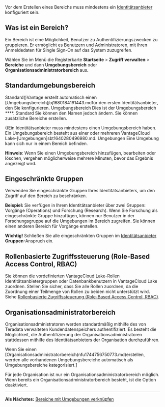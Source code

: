 Vor dem Erstellen eines Bereichs muss mindestens ein [Identitätsanbieter](whf1680184025148.md) konfiguriert sein.

## Was ist ein Bereich?


Ein Bereich ist eine Möglichkeit, Benutzer zu Authentifizierungszwecken zu gruppieren. Er ermöglicht es Benutzern und Administratoren, mit ihren Anmeldedaten für Single Sign-On auf das System zuzugreifen.

Wählen Sie im Menü die Registerkarte **Startseite** > **Zugriff verwalten** > **Bereiche** und dann **Umgebungsbereich** oder **Organisationsadministratorbereich** aus.

## Standardumgebungsbereich


Standard()Vantage erstellt automatisch einen [Umgebungsbereich]jbj1680184191443.mdfür den ersten Identitätsanbieter, den Sie konfigurieren. Umgebungsbereich Dies ist der Umgebungsbereich ****. Standard Sie können den Namen jedoch ändern. Sie können zusätzliche Bereiche erstellen.

()Ein Identitätsanbieter muss mindestens einen Umgebungsbereich haben. Ein Umgebungsbereich besteht aus einer oder mehreren VantageCloud Lake-[Umgebungen]sbt1640280496980.md. Umgebungen Eine Umgebung kann sich nur in einem Bereich befinden.

**Hinweis**: Wenn Sie einen Umgebungsbereich hinzufügen, bearbeiten oder löschen, vergehen möglicherweise mehrere Minuten, bevor das Ergebnis angezeigt wird.

## Eingeschränkte Gruppen


Verwenden Sie eingeschränkte Gruppen Ihres Identitätsanbieters, um den Zugriff auf den Bereich zu beschränken.

**Beispiel:** Sie verfügen in Ihrem Identitätsanbieter über zwei Gruppen: Vorgänge (Operations) und Forschung (Research). Wenn Sie Forschung als eingeschränkte Gruppe hinzufügen, können nur Benutzer in der Forschungsgruppe auf die Umgebungen im Bereich zugreifen. Sie können einen anderen Bereich für Vorgänge erstellen.

**Wichtig!** Schließen Sie alle eingeschränkten Gruppen im [Identitätsanbieter](whf1680184025148.md) **Gruppen**-Anspruch ein.

## Rollenbasierte Zugriffssteuerung (Role-Based Access Control, RBAC)


 Sie können die vordefinierten VantageCloud Lake-Rollen Identitätsanbietergruppen oder Datenbankbenutzern in VantageCloud Lake zuordnen. Stellen Sie sicher, dass Sie alle Rollen zuordnen, da die Zuordnung einer Teilmenge von Rollen zu beiden nicht unterstützt wird. Siehe [Rollenbasierte Zugriffssteuerung (Role-Based Access Control, RBAC)](https://docs.teradata.com/access/sources/dita/topic?dita:topicPath=jzo1722836167532.dita&utm_source=console&utm_medium=iph).

## Organisationsadministratorbereich


Organisationsadministratoren werden standardmäßig mithilfe des von Teradata verwalteten Kundendatenspeichers authentifiziert. Es besteht die Möglichkeit, die Authentifizierung der Organisationsadministratoren stattdessen mithilfe des Identitätsanbieters der Organisation durchzuführen.

Wenn Sie einen [Organisationsadministratorbereich(nfu1744756750773.md)erstellen, werden alle vorhandenen Umgebungsbereiche automatisch als Umgebungsbereiche kategorisiert.]

Für jede Organisation ist nur ein Organisationsadministratorbereich möglich. Wenn bereits ein Organisationsadministratorbereich besteht, ist die Option deaktiviert.

---

**Als Nächstes:** [Bereiche mit Umgebungen verknüpfen](jbj1680184191443.md)

